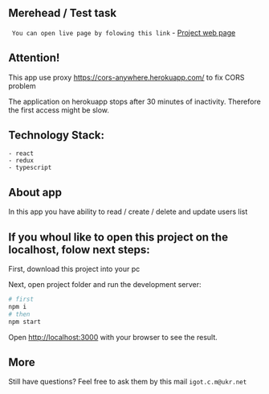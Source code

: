 ## Merehead / Test task

``` You can open live page by folowing this link``` - [Project web page](https://mykh-merehead.netlify.app/)

## Attention!

This app use proxy https://cors-anywhere.herokuapp.com/ to fix CORS problem

The application on herokuapp stops after 30 minutes of inactivity. Therefore the first access might be slow.

## Technology Stack:
```
- react
- redux
- typescript
```

## About app
In this app you have ability to read / create / delete and update users list


## If you whoul like to open this project on the localhost, folow next steps:

First, download this project into your pc

Next, open project folder and run the development server:

```bash
# first
npm i
# then
npm start
```

Open [http://localhost:3000](http://localhost:3000) with your browser to see the result.


## More
Still have questions? Feel free to ask them by this mail ```igot.c.m@ukr.net```
